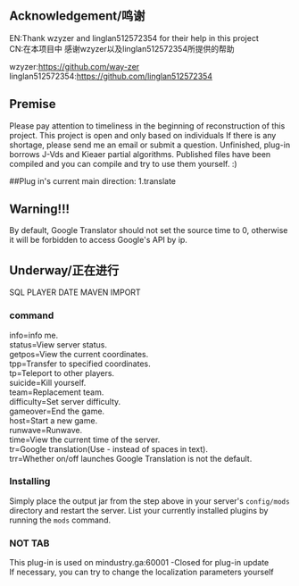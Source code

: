 ## Acknowledgement/鸣谢

EN:Thank wzyzer and linglan512572354 for their help in this project  
CN:在本项目中 感谢wzyzer以及linglan512572354所提供的帮助  

wzyzer:https://github.com/way-zer  
linglan512572354:https://github.com/linglan512572354  


## Premise

Please pay attention to timeliness in the beginning of reconstruction of this project.
This project is open and only based on individuals If there is any shortage, please send me an email or submit a question.
Unfinished, plug-in borrows J-Vds and Kieaer partial algorithms.
Published files have been compiled and you can compile and try to use them yourself. :)

##Plug in's current main direction:
1.translate

## Warning!!!
By default, Google Translator should not set the source time to 0, otherwise it will be forbidden to access Google's API by ip.

## Underway/正在进行
SQL PLAYER DATE
MAVEN IMPORT

### command
info=info me.  
status=View server status.  
getpos=View the current coordinates.  
tpp=Transfer to specified coordinates.  
tp=Teleport to other players.  
suicide=Kill yourself.  
team=Replacement team.  
difficulty=Set server difficulty.  
gameover=End the game.  
host=Start a new game.  
runwave=Runwave.  
time=View the current time of the server.  
tr=Google translation(Use - instead of spaces in text).  
trr=Whether on/off launches Google Translation is not the default.  


### Installing

Simply place the output jar from the step above in your server's `config/mods` directory and restart the server.
List your currently installed plugins by running the `mods` command.

### NOT TAB
This plug-in is used on mindustry.ga:60001 -Closed for plug-in update  
If necessary, you can try to change the localization parameters yourself  